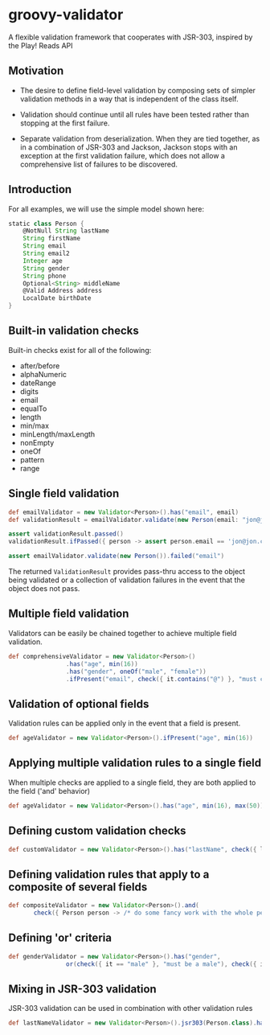 groovy-validator
================

A flexible validation framework that cooperates with JSR-303, inspired by the Play! Reads API

Motivation
----------

* The desire to define field-level validation by composing sets of simpler validation methods in a way that is independent of the class itself.

* Validation should continue until all rules have been tested rather than stopping at the first failure.

* Separate validation from deserialization.  When they are tied together, as in a combination of JSR-303 and Jackson, Jackson stops with an exception at the first validation failure, which does not allow a comprehensive list of failures to be discovered.

Introduction
------------

For all examples, we will use the simple model shown here:

```groovy
static class Person {
    @NotNull String lastName
    String firstName
    String email
    String email2
    Integer age
    String gender
    String phone
    Optional<String> middleName
    @Valid Address address
    LocalDate birthDate
}
```

Built-in validation checks
---------------------------
Built-in checks exist for all of the following:

* after/before
* alphaNumeric
* dateRange
* digits
* email
* equalTo
* length
* min/max
* minLength/maxLength
* nonEmpty
* oneOf
* pattern
* range


Single field validation
-----------------------

```groovy
def emailValidator = new Validator<Person>().has("email", email)
def validationResult = emailValidator.validate(new Person(email: "jon@jon.com"))

assert validationResult.passed()
validationResult.ifPassed({ person -> assert person.email == 'jon@jon.com' })

assert emailValidator.validate(new Person()).failed("email")
```

The returned `ValidationResult` provides pass-thru access to the object being validated or a collection of validation failures in the event that the object does not pass.


Multiple field validation
-------------------------

Validators can be easily be chained together to achieve multiple field validation.

```groovy
def comprehensiveValidator = new Validator<Person>()
                .has("age", min(16))
                .has("gender", oneOf("male", "female"))
                .ifPresent("email", check({ it.contains("@") }, "must contain a @"))
```

Validation of optional fields
-----------------------------

Validation rules can be applied only in the event that a field is present.

```groovy
def ageValidator = new Validator<Person>().ifPresent("age", min(16))
```

Applying multiple validation rules to a single field
----------------------------------------------------

When multiple checks are applied to a single field, they are both applied to the field ('and' behavior)

```groovy
def ageValidator = new Validator<Person>().has("age", min(16), max(50))
```

Defining custom validation checks
---------------------------------
```groovy
def customValidator = new Validator<Person>().has("lastName", check({ lastName -> lastName == 'smith' }, "custom failure message"))
```

Defining validation rules that apply to a composite of several fields
---------------------------------------------------------------------

```groovy
def compositeValidator = new Validator<Person>().and(
       check({ Person person -> /* do some fancy work with the whole person object at once */ }))
```


Defining 'or' criteria
-----------------------

``` groovy
def genderValidator = new Validator<Person>().has("gender",
                or(check({ it == "male" }, "must be a male"), check({ it == "female" }, "must be a female")))
```


Mixing in JSR-303 validation
----------------------------

JSR-303 validation can be used in combination with other validation rules

```groovy
def lastNameValidator = new Validator<Person>().jsr303(Person.class).has('age', min(16))
```
